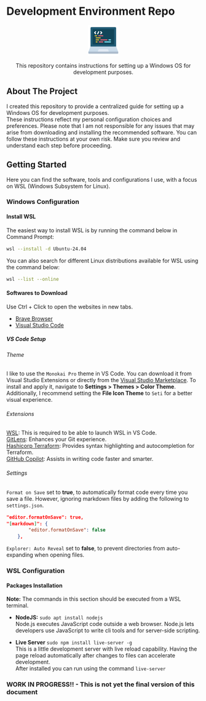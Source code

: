 # Development Environment Repo

<div align="center">
  <a href="https://github.com/bfeliano/dev-environment">
    <img src="config/logo.png" width="80" height="80" alt="Repo Logo">
  </a>
  <p align="center">
    This repository contains instructions for setting up a Windows OS for
    development purposes.
  </p>
</div>

## About The Project

I created this repository to provide a centralized guide for setting up a
Windows OS for development purposes.  
These instructions reflect my personal configuration choices and preferences.
Please note that I am not responsible for any issues that may arise from
downloading and installing the recommended software. You can follow these
instructions at your own risk. Make sure you review and understand each step
before proceeding.  

## Getting Started

Here you can find the software, tools and configurations I use, with a focus on
WSL (Windows Subsystem for Linux).  

### Windows Configuration

#### Install WSL

The easiest way to install WSL is by running the command below in
Command Prompt:  

```sh
wsl --install -d Ubuntu-24.04
```

You can also search for different Linux distributions available for WSL using
the command below:  

```sh
wsl --list --online
```

#### Softwares to Download

Use Ctrl + Click to open the websites in new tabs.  

* [Brave Browser](https://brave.com/download/)
* [Visual Studio Code](https://code.visualstudio.com/download)

##### VS Code Setup

###### Theme

I like to use the `Monokai Pro` theme in VS Code. You can download it from
Visual Studio Extensions or directly from the
[Visual Studio Marketplace](https://marketplace.visualstudio.com/items?itemName=monokai.theme-monokai-pro-vscode).
To install and apply it, navigate to **Settings > Themes > Color Theme**.  
Additionally, I recommend setting the **File Icon Theme** to `Seti` for a
better visual experience.  

###### Extensions

[WSL](https://marketplace.visualstudio.com/items?itemName=ms-vscode-remote.remote-wsl):
This is required to be able to launch WSL in VS Code.  
[GitLens](https://marketplace.visualstudio.com/items?itemName=eamodio.gitlens):
Enhances your Git experience.  
[Hashicorp Terraform](https://marketplace.visualstudio.com/items?itemName=HashiCorp.terraform):
Provides syntax highlighting and autocompletion for Terraform.  
[GitHub Copilot](https://marketplace.visualstudio.com/items?itemName=GitHub.copilot):
Assists in writing code faster and smarter.  

###### Settings

`Format on Save` set to **true**, to automatically format code every time you
save a file. However, ignoring markdown files by adding the following to
`settings.json`.  

``` json
"editor.formatOnSave": true,
"[markdown]": {
        "editor.formatOnSave": false
    },
```

`Explorer: Auto Reveal` set to **false**, to prevent directories from
auto-expanding when opening files.  

### WSL Configuration

#### Packages Installation

**Note:** The commands in this section should be executed from a WSL terminal.  

* **NodeJS:** `sudo apt install nodejs`  
Node.js  executes JavaScript code outside a web browser. Node.js lets
developers use JavaScript to write cli tools and for server-side scripting.  

* **Live Server** `sudo npm install live-server -g`  
This is a little development server with live reload capability. Having the
page reload automatically after changes to files can accelerate development.  
After installed you can run using the command `live-server`

### WORK IN PROGRESS!! - This is not yet the final version of this document

